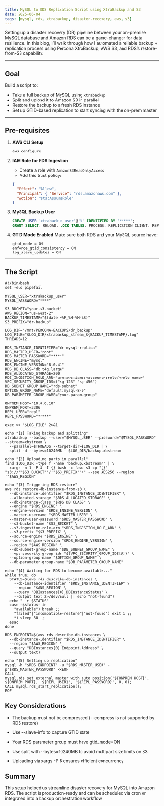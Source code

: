```yaml
---
title: MySQL to RDS Replication Script using XtraBackup and S3
date: 2025-06-04
tags: [mysql, rds, xtrabackup, disaster-recovery, aws, s3]
---
```


Setting up a disaster recovery (DR) pipeline between your on-premise MySQL database and Amazon RDS can be a game-changer for data resilience. In this blog, I’ll walk through how I automated a reliable backup + replication process using Percona XtraBackup, AWS S3, and RDS’s restore-from-S3 capability.

---

## Goal

Build a script to:

- Take a full backup of MySQL using `xtrabackup`
- Split and upload it to Amazon S3 in parallel
- Restore the backup to a fresh RDS instance
- Set up GTID-based replication to start syncing with the on-prem master

---

## Pre-requisites

1. **AWS CLI Setup**
    ```bash
    aws configure
    ```

2. **IAM Role for RDS Ingestion**
    - Create a role with `AmazonS3ReadOnlyAccess`
    - Add this trust policy:
    ```json
    {
      "Effect": "Allow",
      "Principal": { "Service": "rds.amazonaws.com" },
      "Action": "sts:AssumeRole"
    }
    ```

3. **MySQL Backup User**
    ```sql
    CREATE USER 'xtrabackup_user'@'%' IDENTIFIED BY '*****';
    GRANT SELECT, RELOAD, LOCK TABLES, PROCESS, REPLICATION CLIENT, REPLICATION SLAVE, BACKUP_ADMIN ON *.* TO 'xtrabackup_user'@'%';
    ```

4. **GTID Mode Enabled**
    Make sure both RDS and your MySQL source have:
    ```
    gtid_mode = ON
    enforce_gtid_consistency = ON
    log_slave_updates = ON
    ```

---

## The Script

```
#!/bin/bash
set -euo pipefail

MYSQL_USER="xtrabackup_user"
MYSQL_PASSWORD="****"

S3_BUCKET="your-s3-bucket"
AWS_REGION="us-west-2"
BACKUP_TIMESTAMP="$(date +%F_%H-%M-%S)"
S3_PREFIX="dr-backup"

LOG_DIR="/mnt/PERCONA-BACKUPS/dr_backup"
LOG_FILE="$LOG_DIR/xtrabackup_stream_${BACKUP_TIMESTAMP}.log"
THREADS=12

RDS_INSTANCE_IDENTIFIER="dr-mysql-replica"
RDS_MASTER_USER="root"
RDS_MASTER_PASSWORD="*****"
RDS_ENGINE="mysql"
RDS_ENGINE_VERSION="8.0.41"
RDS_DB_CLASS="db.t4g.large"
RDS_ALLOCATED_STORAGE=200
RDS_INGESTION_ROLE_ARN="arn:aws:iam::<account>:role/<role-name>"
VPC_SECURITY_GROUP_IDS=("sg-123" "sg-456")
DB_SUBNET_GROUP_NAME="rds-subnet"
OPTION_GROUP_NAME="default:mysql-8-0"
DB_PARAMETER_GROUP_NAME="your-param-group"

ONPREM_HOST="10.0.0.10"
ONPREM_PORT=3306
REPL_USER="repl"
REPL_PASSWORD="*****"

exec >> "$LOG_FILE" 2>&1

echo "[1] Taking backup and splitting"
xtrabackup --backup --user="$MYSQL_USER" --password="$MYSQL_PASSWORD" --stream=xbstream \
  --parallel=$THREADS --target-dir=$LOG_DIR | \
  split -d --bytes=10240MB - $LOG_DIR/backup.xbstream

echo "[2] Uploading parts in parallel"
find $LOG_DIR -type f -name 'backup.xbstream*' | \
  xargs -n 1 -P 8 -I {} bash -c 'aws s3 cp "{}" "s3://'"$S3_BUCKET"'/'"$S3_PREFIX"'/" --sse AES256 --region '"$AWS_REGION"

echo "[3] Triggering RDS restore"
aws rds restore-db-instance-from-s3 \
  --db-instance-identifier "$RDS_INSTANCE_IDENTIFIER" \
  --allocated-storage "$RDS_ALLOCATED_STORAGE" \
  --db-instance-class "$RDS_DB_CLASS" \
  --engine "$RDS_ENGINE" \
  --engine-version "$RDS_ENGINE_VERSION" \
  --master-username "$RDS_MASTER_USER" \
  --master-user-password "$RDS_MASTER_PASSWORD" \
  --s3-bucket-name "$S3_BUCKET" \
  --s3-ingestion-role-arn "$RDS_INGESTION_ROLE_ARN" \
  --s3-prefix "$S3_PREFIX" \
  --source-engine "$RDS_ENGINE" \
  --source-engine-version "$RDS_ENGINE_VERSION" \
  --region "$AWS_REGION" \
  --db-subnet-group-name "$DB_SUBNET_GROUP_NAME" \
  --vpc-security-group-ids "${VPC_SECURITY_GROUP_IDS[@]}" \
  --option-group-name "$OPTION_GROUP_NAME" \
  --db-parameter-group-name "$DB_PARAMETER_GROUP_NAME"

echo "[4] Waiting for RDS to become available..."
while true; do
  STATUS=$(aws rds describe-db-instances \
    --db-instance-identifier "$RDS_INSTANCE_IDENTIFIER" \
    --region "$AWS_REGION" \
    --query "DBInstances[0].DBInstanceStatus" \
    --output text 2>/dev/null || echo "not-found")
  echo "  ➤ $STATUS"
  case "$STATUS" in
    "available") break ;; 
    "failed"|"incompatible-restore"|"not-found") exit 1 ;; 
    *) sleep 30 ;;
  esac
done

RDS_ENDPOINT=$(aws rds describe-db-instances \
  --db-instance-identifier "$RDS_INSTANCE_IDENTIFIER" \
  --region "$AWS_REGION" \
  --query "DBInstances[0].Endpoint.Address" \
  --output text)

echo "[5] Setting up replication"
mysql -h "$RDS_ENDPOINT" -u "$RDS_MASTER_USER" -p"$RDS_MASTER_PASSWORD" <<EOF
CALL mysql.rds_set_external_master_with_auto_position('${ONPREM_HOST}', ${ONPREM_PORT}, '${REPL_USER}', '${REPL_PASSWORD}', 0, 0);
CALL mysql.rds_start_replication();
EOF
```

## Key Considerations

- The backup must not be compressed (--compress is not supported by RDS restore)

- Use --slave-info to capture GTID state

- Your RDS parameter group must have gtid_mode=ON

- Use split with --bytes=10240MB to avoid multipart size limits on S3

- Uploading via xargs -P 8 ensures efficient concurrency

## Summary

This setup helped us streamline disaster recovery for MySQL into Amazon RDS. The script is production-ready and can be scheduled via cron or integrated into a backup orchestration workflow.